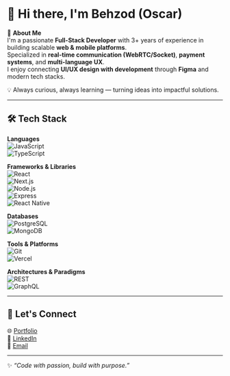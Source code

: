 # 👋 Hi there, I'm Behzod (Oscar)  

🚀 **About Me**  
I'm a passionate **Full-Stack Developer** with 3+ years of experience in building scalable **web & mobile platforms**.  
Specialized in **real-time communication (WebRTC/Socket)**, **payment systems**, and **multi-language UX**.  
I enjoy connecting **UI/UX design with development** through **Figma** and modern tech stacks.  

💡 Always curious, always learning — turning ideas into impactful solutions.  

---

## 🛠️ Tech Stack  

**Languages**  
![JavaScript](https://img.shields.io/badge/-JavaScript-F7DF1E?logo=javascript&logoColor=000)  
![TypeScript](https://img.shields.io/badge/-TypeScript-3178C6?logo=typescript&logoColor=fff)  

**Frameworks & Libraries**  
![React](https://img.shields.io/badge/-React-61DAFB?logo=react&logoColor=000)  
![Next.js](https://img.shields.io/badge/-Next.js-000000?logo=nextdotjs&logoColor=fff)  
![Node.js](https://img.shields.io/badge/-Node.js-339933?logo=nodedotjs&logoColor=fff)  
![Express](https://img.shields.io/badge/-Express-000000?logo=express&logoColor=fff)  
![React Native](https://img.shields.io/badge/-React%20Native-61DAFB?logo=react&logoColor=000)  

**Databases**  
![PostgreSQL](https://img.shields.io/badge/-PostgreSQL-336791?logo=postgresql&logoColor=fff)  
![MongoDB](https://img.shields.io/badge/-MongoDB-47A248?logo=mongodb&logoColor=fff)  

**Tools & Platforms**  
![Git](https://img.shields.io/badge/-Git-F05032?logo=git&logoColor=fff)  
![Vercel](https://img.shields.io/badge/-Vercel-000000?logo=vercel&logoColor=fff)  

**Architectures & Paradigms**   
![REST](https://img.shields.io/badge/-REST-02569B?logo=apachesuperset&logoColor=fff)  
![GraphQL](https://img.shields.io/badge/-GraphQL-E10098?logo=graphql&logoColor=fff)  

---

## 🤝 Let's Connect  
🌐 [Portfolio](https://drive.google.com/file/d/1y_033cNRFdwYnQtc6_-iRKcHuMuFMlnU/view?usp=drive_link)  
💼 [LinkedIn](https://www.linkedin.com/in/behzod-salamov-995916243/)   
📧 [Email](salamov.behzod@gmail.com)  

---
✨ *“Code with passion, build with purpose.”*  
